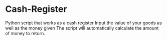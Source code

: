 # Cash-Register
Python script that works as a cash register
Input the value of your goods as well as the money given
The script will automatically calculate the amount of money to return. 
